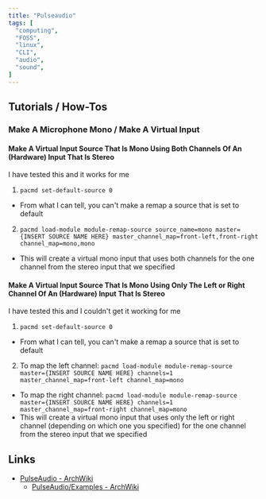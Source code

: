 ```yaml
---
title: "Pulseaudio"
tags: [
  "computing",
  "FOSS",
  "linux",
  "CLI",
  "audio",
  "sound",
]
---
```


## Tutorials / How-Tos

### Make A Microphone Mono / Make A Virtual Input

#### Make A Virtual Input Source That Is Mono Using Both Channels Of An (Hardware) Input That Is Stereo

I have tested this and it works for me

1. ```pacmd set-default-source 0```
  - From what I can tell, you can't make a remap a source that is set to default
2. ```pacmd load-module module-remap-source source_name=mono master={INSERT SOURCE NAME HERE} master_channel_map=front-left,front-right channel_map=mono,mono```
  - This will create a virtual mono input that uses both channels for the one channel from the stereo input that we specified

#### Make A Virtual Input Source That Is Mono Using Only The Left or Right Channel Of An (Hardware) Input That Is Stereo

I have tested this and I couldn't get it working for me

1. ```pacmd set-default-source 0```
  - From what I can tell, you can't make a remap a source that is set to default
2. To map the left channel: ```pacmd load-module module-remap-source master={INSERT SOURCE NAME HERE} channels=1 master_channel_map=front-left channel_map=mono```
  - To map the right channel: ```pacmd load-module module-remap-source master={INSERT SOURCE NAME HERE} channels=1 master_channel_map=front-right channel_map=mono```
  - This will create a virtual mono input that uses only the left or right channel (depending on which one you specified) for the one channel from the stereo input that we specified

## Links

- [PulseAudio - ArchWiki](https://wiki.archlinux.org/title/PulseAudio)
  - [PulseAudio/Examples - ArchWiki](https://wiki.archlinux.org/title/PulseAudio/Examples)
